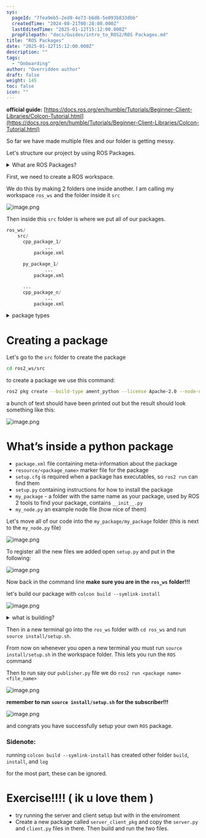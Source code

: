 ```yaml
---
sys:
  pageId: "7fea9eb5-2ed9-4e73-b6d6-5e093b833dbb"
  createdTime: "2024-08-21T00:28:00.000Z"
  lastEditedTime: "2025-01-12T15:12:00.000Z"
  propFilepath: "docs/Guides/intro_to_ROS2/ROS Packages.md"
title: "ROS Packages"
date: "2025-01-12T15:12:00.000Z"
description: ""
tags:
  - "Onboarding"
author: "Overridden author"
draft: false
weight: 145
toc: false
icon: ""
---
```


**official guide:** [https://docs.ros.org/en/humble/Tutorials/Beginner-Client-Libraries/Colcon-Tutorial.html](https://docs.ros.org/en/humble/Tutorials/Beginner-Client-Libraries/Colcon-Tutorial.html)

So far we have made multiple files and our folder is getting messy.

Let's structure our project by using ROS Packages.

<details>

<summary>What are ROS Packages?</summary>

ROS Packages are, as the name implies, packages of code that are highly sharable between ROS developers.

They consist of a folder, `package.xml` file, and source code

```python
      cpp_package_1/
		      ... imagine much code files here ..
          package.xml
```

</details>

First, we need to create a ROS workspace.

We do this by making 2 folders one inside another. I am calling my workspace `ros_ws` and the folder inside it `src`

![image.png](https://prod-files-secure.s3.us-west-2.amazonaws.com/d518164a-d88e-44d1-a4ee-3adb3bd8bce0/70706947-fd18-4537-a67b-e12946812d31/image.png?X-Amz-Algorithm=AWS4-HMAC-SHA256&X-Amz-Content-Sha256=UNSIGNED-PAYLOAD&X-Amz-Credential=ASIAZI2LB46645QDUHUC%2F20250625%2Fus-west-2%2Fs3%2Faws4_request&X-Amz-Date=20250625T042039Z&X-Amz-Expires=3600&X-Amz-Security-Token=IQoJb3JpZ2luX2VjEEQaCXVzLXdlc3QtMiJIMEYCIQCxKS1GnhUy9Bz0AftzuF4fRdvhrqAVgXjJmyz6hZm2iQIhAOutFIAGNkuRG5JI4GICl4jlUnq1%2BhEkwF%2FZWPGrQEWWKv8DCD0QABoMNjM3NDIzMTgzODA1Igxr7HIWpEe9LPSBDAQq3APCsqbWz%2F65Dw6kNst4LDHrZ3TwwK2REfO3NW%2FRCUo1g5hTJ3%2BIYuoTT2cbm98wef%2FMLTVTpgCzXUtiValKzJKvifUFXq8g3L6rcsgsttnO6T5TnYGSstFdd7ivWJP1xlm0r0%2BOgHKzrxzJg95BYSU3P7DY2sU8AXFc%2F89xX5gM2I69AWGJOFvG3XWgv0kHlyVt%2FGDOjXJccPPuFiREpNFdenR2ZAALojjF%2FzQIUWlxqnFpKOUxowZT4WMqe%2BXlTk%2FnCFGeXlN1KojydYw2xlNt9xgU31lCnWqDpeUmjsSv0ptc2gzOuQPXKkgJu3O%2BlA1WXWzMyfU5U9aqRfuvkWjvEEM%2B%2Bt32okxZLvZvOtYFiZTvFrjhw4xfZMrRk%2BA9X%2BNryG2NIWqisPakjZw47YqDsgPudKs9EX8hg2OaY5il%2BTf0d1%2F2POHamhAfahfs6aolLYn%2F0qViWzoFU6FXuSAcZPjwCr2EOLRPioegEeShacdoPjKbN%2BpPKxBeljcrMU0AhT7aTiSKhwKb75daGLZoCqH%2BrOgNpqccFfRdPTJk8tU6muIoZCog2%2Bvkw%2BurV4kr2BXXUfHflhKt%2Fp7RMqtlHe%2F2PkR2vPUzaIRtRpJTgnPlr3hH%2F493hxv%2FPzDq3O3CBjqkAUQ72xe03R8M6f7G9xqG851uEsu7SJMLVI%2BHYEy%2BxSY9YBB0Sad2hOXzUWe2%2BAF8q61UgbrtUWvneFbwE%2F968EhOfH4tNEn6ZxyWsM9l2UTxEUjdRGWPhQT%2B5XgTvU9XXP1uTwKf42yMzhXtDJ79dlD3wgzeDPomA2bhd1Rs6DxBNoDZLOodNsummvS4pkb87lyEk%2F4qvo6AL6g5BqgNoJ4aAWv%2F&X-Amz-Signature=6a9c93821d302fc08494ba940e187ec081a6b23bc8339ff9946ab8910c7149c1&X-Amz-SignedHeaders=host&x-amz-checksum-mode=ENABLED&x-id=GetObject)

Then inside this `src` folder is where we put all of our packages.

```python
ros_ws/
    src/
      cpp_package_1/
		      ...
          package.xml

      py_package_1/
		      ...
          package.xml

      ...
      cpp_package_n/
		      ...
          package.xml

```

<details>

<summary>package types</summary>

packages can be either `C++` or python.

the intern file structure is different for each but for this guide we will stick to creating python packages

</details>

# Creating a package

Let's go to the `src` folder to create the package

```bash
cd ros2_ws/src
```

to create a package we use this command:

```bash
ros2 pkg create --build-type ament_python --license Apache-2.0 --node-name my_node my_package
```

a bunch of text should have been printed out but the result should look something like this:

![image.png](https://prod-files-secure.s3.us-west-2.amazonaws.com/d518164a-d88e-44d1-a4ee-3adb3bd8bce0/e6cf1e3f-8512-4a3e-b131-079f800bf3e8/image.png?X-Amz-Algorithm=AWS4-HMAC-SHA256&X-Amz-Content-Sha256=UNSIGNED-PAYLOAD&X-Amz-Credential=ASIAZI2LB46645QDUHUC%2F20250625%2Fus-west-2%2Fs3%2Faws4_request&X-Amz-Date=20250625T042039Z&X-Amz-Expires=3600&X-Amz-Security-Token=IQoJb3JpZ2luX2VjEEQaCXVzLXdlc3QtMiJIMEYCIQCxKS1GnhUy9Bz0AftzuF4fRdvhrqAVgXjJmyz6hZm2iQIhAOutFIAGNkuRG5JI4GICl4jlUnq1%2BhEkwF%2FZWPGrQEWWKv8DCD0QABoMNjM3NDIzMTgzODA1Igxr7HIWpEe9LPSBDAQq3APCsqbWz%2F65Dw6kNst4LDHrZ3TwwK2REfO3NW%2FRCUo1g5hTJ3%2BIYuoTT2cbm98wef%2FMLTVTpgCzXUtiValKzJKvifUFXq8g3L6rcsgsttnO6T5TnYGSstFdd7ivWJP1xlm0r0%2BOgHKzrxzJg95BYSU3P7DY2sU8AXFc%2F89xX5gM2I69AWGJOFvG3XWgv0kHlyVt%2FGDOjXJccPPuFiREpNFdenR2ZAALojjF%2FzQIUWlxqnFpKOUxowZT4WMqe%2BXlTk%2FnCFGeXlN1KojydYw2xlNt9xgU31lCnWqDpeUmjsSv0ptc2gzOuQPXKkgJu3O%2BlA1WXWzMyfU5U9aqRfuvkWjvEEM%2B%2Bt32okxZLvZvOtYFiZTvFrjhw4xfZMrRk%2BA9X%2BNryG2NIWqisPakjZw47YqDsgPudKs9EX8hg2OaY5il%2BTf0d1%2F2POHamhAfahfs6aolLYn%2F0qViWzoFU6FXuSAcZPjwCr2EOLRPioegEeShacdoPjKbN%2BpPKxBeljcrMU0AhT7aTiSKhwKb75daGLZoCqH%2BrOgNpqccFfRdPTJk8tU6muIoZCog2%2Bvkw%2BurV4kr2BXXUfHflhKt%2Fp7RMqtlHe%2F2PkR2vPUzaIRtRpJTgnPlr3hH%2F493hxv%2FPzDq3O3CBjqkAUQ72xe03R8M6f7G9xqG851uEsu7SJMLVI%2BHYEy%2BxSY9YBB0Sad2hOXzUWe2%2BAF8q61UgbrtUWvneFbwE%2F968EhOfH4tNEn6ZxyWsM9l2UTxEUjdRGWPhQT%2B5XgTvU9XXP1uTwKf42yMzhXtDJ79dlD3wgzeDPomA2bhd1Rs6DxBNoDZLOodNsummvS4pkb87lyEk%2F4qvo6AL6g5BqgNoJ4aAWv%2F&X-Amz-Signature=81c290b73e80734aae9a9e43a2aacc0bc4c0b72855a3571c535e5e6c7c8211e5&X-Amz-SignedHeaders=host&x-amz-checksum-mode=ENABLED&x-id=GetObject)

# What’s inside a python package

- `package.xml` file containing meta-information about the package
- `resource/<package_name>` marker file for the package
- `setup.cfg` is required when a package has executables, so `ros2 run` can find them
- `setup.py` containing instructions for how to install the package
- `my_package` - a folder with the same name as your package, used by ROS 2 tools to find your package, contains `__init__.py`
- `my_node.py` an example node file (how nice of them)

Let's move all of our code into the `my_package/my_package` folder (this is next to the `my_node.py` file)

![image.png](https://prod-files-secure.s3.us-west-2.amazonaws.com/d518164a-d88e-44d1-a4ee-3adb3bd8bce0/9ce58f11-0da9-4d3e-b86d-506a9685d378/image.png?X-Amz-Algorithm=AWS4-HMAC-SHA256&X-Amz-Content-Sha256=UNSIGNED-PAYLOAD&X-Amz-Credential=ASIAZI2LB46645QDUHUC%2F20250625%2Fus-west-2%2Fs3%2Faws4_request&X-Amz-Date=20250625T042039Z&X-Amz-Expires=3600&X-Amz-Security-Token=IQoJb3JpZ2luX2VjEEQaCXVzLXdlc3QtMiJIMEYCIQCxKS1GnhUy9Bz0AftzuF4fRdvhrqAVgXjJmyz6hZm2iQIhAOutFIAGNkuRG5JI4GICl4jlUnq1%2BhEkwF%2FZWPGrQEWWKv8DCD0QABoMNjM3NDIzMTgzODA1Igxr7HIWpEe9LPSBDAQq3APCsqbWz%2F65Dw6kNst4LDHrZ3TwwK2REfO3NW%2FRCUo1g5hTJ3%2BIYuoTT2cbm98wef%2FMLTVTpgCzXUtiValKzJKvifUFXq8g3L6rcsgsttnO6T5TnYGSstFdd7ivWJP1xlm0r0%2BOgHKzrxzJg95BYSU3P7DY2sU8AXFc%2F89xX5gM2I69AWGJOFvG3XWgv0kHlyVt%2FGDOjXJccPPuFiREpNFdenR2ZAALojjF%2FzQIUWlxqnFpKOUxowZT4WMqe%2BXlTk%2FnCFGeXlN1KojydYw2xlNt9xgU31lCnWqDpeUmjsSv0ptc2gzOuQPXKkgJu3O%2BlA1WXWzMyfU5U9aqRfuvkWjvEEM%2B%2Bt32okxZLvZvOtYFiZTvFrjhw4xfZMrRk%2BA9X%2BNryG2NIWqisPakjZw47YqDsgPudKs9EX8hg2OaY5il%2BTf0d1%2F2POHamhAfahfs6aolLYn%2F0qViWzoFU6FXuSAcZPjwCr2EOLRPioegEeShacdoPjKbN%2BpPKxBeljcrMU0AhT7aTiSKhwKb75daGLZoCqH%2BrOgNpqccFfRdPTJk8tU6muIoZCog2%2Bvkw%2BurV4kr2BXXUfHflhKt%2Fp7RMqtlHe%2F2PkR2vPUzaIRtRpJTgnPlr3hH%2F493hxv%2FPzDq3O3CBjqkAUQ72xe03R8M6f7G9xqG851uEsu7SJMLVI%2BHYEy%2BxSY9YBB0Sad2hOXzUWe2%2BAF8q61UgbrtUWvneFbwE%2F968EhOfH4tNEn6ZxyWsM9l2UTxEUjdRGWPhQT%2B5XgTvU9XXP1uTwKf42yMzhXtDJ79dlD3wgzeDPomA2bhd1Rs6DxBNoDZLOodNsummvS4pkb87lyEk%2F4qvo6AL6g5BqgNoJ4aAWv%2F&X-Amz-Signature=0ab6fc909ee1d1514d2e2bb458d98965c1e5f73765a4825006c96ea44dc8539a&X-Amz-SignedHeaders=host&x-amz-checksum-mode=ENABLED&x-id=GetObject)

To register all the new files we added open `setup.py` and put in the following:

![image.png](https://prod-files-secure.s3.us-west-2.amazonaws.com/d518164a-d88e-44d1-a4ee-3adb3bd8bce0/1cd7c262-4cae-4496-9d75-c178537d24a2/image.png?X-Amz-Algorithm=AWS4-HMAC-SHA256&X-Amz-Content-Sha256=UNSIGNED-PAYLOAD&X-Amz-Credential=ASIAZI2LB46645QDUHUC%2F20250625%2Fus-west-2%2Fs3%2Faws4_request&X-Amz-Date=20250625T042039Z&X-Amz-Expires=3600&X-Amz-Security-Token=IQoJb3JpZ2luX2VjEEQaCXVzLXdlc3QtMiJIMEYCIQCxKS1GnhUy9Bz0AftzuF4fRdvhrqAVgXjJmyz6hZm2iQIhAOutFIAGNkuRG5JI4GICl4jlUnq1%2BhEkwF%2FZWPGrQEWWKv8DCD0QABoMNjM3NDIzMTgzODA1Igxr7HIWpEe9LPSBDAQq3APCsqbWz%2F65Dw6kNst4LDHrZ3TwwK2REfO3NW%2FRCUo1g5hTJ3%2BIYuoTT2cbm98wef%2FMLTVTpgCzXUtiValKzJKvifUFXq8g3L6rcsgsttnO6T5TnYGSstFdd7ivWJP1xlm0r0%2BOgHKzrxzJg95BYSU3P7DY2sU8AXFc%2F89xX5gM2I69AWGJOFvG3XWgv0kHlyVt%2FGDOjXJccPPuFiREpNFdenR2ZAALojjF%2FzQIUWlxqnFpKOUxowZT4WMqe%2BXlTk%2FnCFGeXlN1KojydYw2xlNt9xgU31lCnWqDpeUmjsSv0ptc2gzOuQPXKkgJu3O%2BlA1WXWzMyfU5U9aqRfuvkWjvEEM%2B%2Bt32okxZLvZvOtYFiZTvFrjhw4xfZMrRk%2BA9X%2BNryG2NIWqisPakjZw47YqDsgPudKs9EX8hg2OaY5il%2BTf0d1%2F2POHamhAfahfs6aolLYn%2F0qViWzoFU6FXuSAcZPjwCr2EOLRPioegEeShacdoPjKbN%2BpPKxBeljcrMU0AhT7aTiSKhwKb75daGLZoCqH%2BrOgNpqccFfRdPTJk8tU6muIoZCog2%2Bvkw%2BurV4kr2BXXUfHflhKt%2Fp7RMqtlHe%2F2PkR2vPUzaIRtRpJTgnPlr3hH%2F493hxv%2FPzDq3O3CBjqkAUQ72xe03R8M6f7G9xqG851uEsu7SJMLVI%2BHYEy%2BxSY9YBB0Sad2hOXzUWe2%2BAF8q61UgbrtUWvneFbwE%2F968EhOfH4tNEn6ZxyWsM9l2UTxEUjdRGWPhQT%2B5XgTvU9XXP1uTwKf42yMzhXtDJ79dlD3wgzeDPomA2bhd1Rs6DxBNoDZLOodNsummvS4pkb87lyEk%2F4qvo6AL6g5BqgNoJ4aAWv%2F&X-Amz-Signature=0f6ae186111424fc0279859acc95792da1548d950b0662981518aee06fbcc778&X-Amz-SignedHeaders=host&x-amz-checksum-mode=ENABLED&x-id=GetObject)

Now back in the command line **make sure you are in the** **`ros_ws`** **folder!!!**

let's build our package with `colcon build --symlink-install`

![image.png](https://prod-files-secure.s3.us-west-2.amazonaws.com/d518164a-d88e-44d1-a4ee-3adb3bd8bce0/2f2a0d27-b173-48fd-b189-5f5c0ce65619/image.png?X-Amz-Algorithm=AWS4-HMAC-SHA256&X-Amz-Content-Sha256=UNSIGNED-PAYLOAD&X-Amz-Credential=ASIAZI2LB46645QDUHUC%2F20250625%2Fus-west-2%2Fs3%2Faws4_request&X-Amz-Date=20250625T042039Z&X-Amz-Expires=3600&X-Amz-Security-Token=IQoJb3JpZ2luX2VjEEQaCXVzLXdlc3QtMiJIMEYCIQCxKS1GnhUy9Bz0AftzuF4fRdvhrqAVgXjJmyz6hZm2iQIhAOutFIAGNkuRG5JI4GICl4jlUnq1%2BhEkwF%2FZWPGrQEWWKv8DCD0QABoMNjM3NDIzMTgzODA1Igxr7HIWpEe9LPSBDAQq3APCsqbWz%2F65Dw6kNst4LDHrZ3TwwK2REfO3NW%2FRCUo1g5hTJ3%2BIYuoTT2cbm98wef%2FMLTVTpgCzXUtiValKzJKvifUFXq8g3L6rcsgsttnO6T5TnYGSstFdd7ivWJP1xlm0r0%2BOgHKzrxzJg95BYSU3P7DY2sU8AXFc%2F89xX5gM2I69AWGJOFvG3XWgv0kHlyVt%2FGDOjXJccPPuFiREpNFdenR2ZAALojjF%2FzQIUWlxqnFpKOUxowZT4WMqe%2BXlTk%2FnCFGeXlN1KojydYw2xlNt9xgU31lCnWqDpeUmjsSv0ptc2gzOuQPXKkgJu3O%2BlA1WXWzMyfU5U9aqRfuvkWjvEEM%2B%2Bt32okxZLvZvOtYFiZTvFrjhw4xfZMrRk%2BA9X%2BNryG2NIWqisPakjZw47YqDsgPudKs9EX8hg2OaY5il%2BTf0d1%2F2POHamhAfahfs6aolLYn%2F0qViWzoFU6FXuSAcZPjwCr2EOLRPioegEeShacdoPjKbN%2BpPKxBeljcrMU0AhT7aTiSKhwKb75daGLZoCqH%2BrOgNpqccFfRdPTJk8tU6muIoZCog2%2Bvkw%2BurV4kr2BXXUfHflhKt%2Fp7RMqtlHe%2F2PkR2vPUzaIRtRpJTgnPlr3hH%2F493hxv%2FPzDq3O3CBjqkAUQ72xe03R8M6f7G9xqG851uEsu7SJMLVI%2BHYEy%2BxSY9YBB0Sad2hOXzUWe2%2BAF8q61UgbrtUWvneFbwE%2F968EhOfH4tNEn6ZxyWsM9l2UTxEUjdRGWPhQT%2B5XgTvU9XXP1uTwKf42yMzhXtDJ79dlD3wgzeDPomA2bhd1Rs6DxBNoDZLOodNsummvS4pkb87lyEk%2F4qvo6AL6g5BqgNoJ4aAWv%2F&X-Amz-Signature=f51374e0f1754d09ec98dcb911126728126f6a9a14ff9e4a9e994ed6ec628c3b&X-Amz-SignedHeaders=host&x-amz-checksum-mode=ENABLED&x-id=GetObject)

<details>

<summary>what is building?</summary>

if you are a CS major at Rose-Hulman you will learn the answer to this in CSSE132

but TLDR; is it combines all the code files into one program that can be run easily 

</details>

Then in a new terminal go into the `ros_ws` folder with `cd ros_ws` and run `source install/setup.sh`. 

From now on whenever you open a new terminal you must run `source install/setup.sh` in the workspace folder. This lets you run the `ROS` command

Then to run say our `publisher.py` file we do `ros2 run <package name> <file_name>`

![image.png](https://prod-files-secure.s3.us-west-2.amazonaws.com/d518164a-d88e-44d1-a4ee-3adb3bd8bce0/4f4b1219-3a44-4632-aa0a-ce3471699f59/image.png?X-Amz-Algorithm=AWS4-HMAC-SHA256&X-Amz-Content-Sha256=UNSIGNED-PAYLOAD&X-Amz-Credential=ASIAZI2LB46645QDUHUC%2F20250625%2Fus-west-2%2Fs3%2Faws4_request&X-Amz-Date=20250625T042039Z&X-Amz-Expires=3600&X-Amz-Security-Token=IQoJb3JpZ2luX2VjEEQaCXVzLXdlc3QtMiJIMEYCIQCxKS1GnhUy9Bz0AftzuF4fRdvhrqAVgXjJmyz6hZm2iQIhAOutFIAGNkuRG5JI4GICl4jlUnq1%2BhEkwF%2FZWPGrQEWWKv8DCD0QABoMNjM3NDIzMTgzODA1Igxr7HIWpEe9LPSBDAQq3APCsqbWz%2F65Dw6kNst4LDHrZ3TwwK2REfO3NW%2FRCUo1g5hTJ3%2BIYuoTT2cbm98wef%2FMLTVTpgCzXUtiValKzJKvifUFXq8g3L6rcsgsttnO6T5TnYGSstFdd7ivWJP1xlm0r0%2BOgHKzrxzJg95BYSU3P7DY2sU8AXFc%2F89xX5gM2I69AWGJOFvG3XWgv0kHlyVt%2FGDOjXJccPPuFiREpNFdenR2ZAALojjF%2FzQIUWlxqnFpKOUxowZT4WMqe%2BXlTk%2FnCFGeXlN1KojydYw2xlNt9xgU31lCnWqDpeUmjsSv0ptc2gzOuQPXKkgJu3O%2BlA1WXWzMyfU5U9aqRfuvkWjvEEM%2B%2Bt32okxZLvZvOtYFiZTvFrjhw4xfZMrRk%2BA9X%2BNryG2NIWqisPakjZw47YqDsgPudKs9EX8hg2OaY5il%2BTf0d1%2F2POHamhAfahfs6aolLYn%2F0qViWzoFU6FXuSAcZPjwCr2EOLRPioegEeShacdoPjKbN%2BpPKxBeljcrMU0AhT7aTiSKhwKb75daGLZoCqH%2BrOgNpqccFfRdPTJk8tU6muIoZCog2%2Bvkw%2BurV4kr2BXXUfHflhKt%2Fp7RMqtlHe%2F2PkR2vPUzaIRtRpJTgnPlr3hH%2F493hxv%2FPzDq3O3CBjqkAUQ72xe03R8M6f7G9xqG851uEsu7SJMLVI%2BHYEy%2BxSY9YBB0Sad2hOXzUWe2%2BAF8q61UgbrtUWvneFbwE%2F968EhOfH4tNEn6ZxyWsM9l2UTxEUjdRGWPhQT%2B5XgTvU9XXP1uTwKf42yMzhXtDJ79dlD3wgzeDPomA2bhd1Rs6DxBNoDZLOodNsummvS4pkb87lyEk%2F4qvo6AL6g5BqgNoJ4aAWv%2F&X-Amz-Signature=c653e313427de4162278d3743e4d86c8ff860c203f98086d216499ea3517cc49&X-Amz-SignedHeaders=host&x-amz-checksum-mode=ENABLED&x-id=GetObject)

**remember to run** **`source install/setup.sh`** **for the subscriber!!!**

![image.png](https://prod-files-secure.s3.us-west-2.amazonaws.com/d518164a-d88e-44d1-a4ee-3adb3bd8bce0/02121119-dad4-49ec-8356-c956108b4243/image.png?X-Amz-Algorithm=AWS4-HMAC-SHA256&X-Amz-Content-Sha256=UNSIGNED-PAYLOAD&X-Amz-Credential=ASIAZI2LB46645QDUHUC%2F20250625%2Fus-west-2%2Fs3%2Faws4_request&X-Amz-Date=20250625T042039Z&X-Amz-Expires=3600&X-Amz-Security-Token=IQoJb3JpZ2luX2VjEEQaCXVzLXdlc3QtMiJIMEYCIQCxKS1GnhUy9Bz0AftzuF4fRdvhrqAVgXjJmyz6hZm2iQIhAOutFIAGNkuRG5JI4GICl4jlUnq1%2BhEkwF%2FZWPGrQEWWKv8DCD0QABoMNjM3NDIzMTgzODA1Igxr7HIWpEe9LPSBDAQq3APCsqbWz%2F65Dw6kNst4LDHrZ3TwwK2REfO3NW%2FRCUo1g5hTJ3%2BIYuoTT2cbm98wef%2FMLTVTpgCzXUtiValKzJKvifUFXq8g3L6rcsgsttnO6T5TnYGSstFdd7ivWJP1xlm0r0%2BOgHKzrxzJg95BYSU3P7DY2sU8AXFc%2F89xX5gM2I69AWGJOFvG3XWgv0kHlyVt%2FGDOjXJccPPuFiREpNFdenR2ZAALojjF%2FzQIUWlxqnFpKOUxowZT4WMqe%2BXlTk%2FnCFGeXlN1KojydYw2xlNt9xgU31lCnWqDpeUmjsSv0ptc2gzOuQPXKkgJu3O%2BlA1WXWzMyfU5U9aqRfuvkWjvEEM%2B%2Bt32okxZLvZvOtYFiZTvFrjhw4xfZMrRk%2BA9X%2BNryG2NIWqisPakjZw47YqDsgPudKs9EX8hg2OaY5il%2BTf0d1%2F2POHamhAfahfs6aolLYn%2F0qViWzoFU6FXuSAcZPjwCr2EOLRPioegEeShacdoPjKbN%2BpPKxBeljcrMU0AhT7aTiSKhwKb75daGLZoCqH%2BrOgNpqccFfRdPTJk8tU6muIoZCog2%2Bvkw%2BurV4kr2BXXUfHflhKt%2Fp7RMqtlHe%2F2PkR2vPUzaIRtRpJTgnPlr3hH%2F493hxv%2FPzDq3O3CBjqkAUQ72xe03R8M6f7G9xqG851uEsu7SJMLVI%2BHYEy%2BxSY9YBB0Sad2hOXzUWe2%2BAF8q61UgbrtUWvneFbwE%2F968EhOfH4tNEn6ZxyWsM9l2UTxEUjdRGWPhQT%2B5XgTvU9XXP1uTwKf42yMzhXtDJ79dlD3wgzeDPomA2bhd1Rs6DxBNoDZLOodNsummvS4pkb87lyEk%2F4qvo6AL6g5BqgNoJ4aAWv%2F&X-Amz-Signature=eb69d800cc3be1517059b48e943ffa94f1829b9876b85934eb6c698476f5e4b4&X-Amz-SignedHeaders=host&x-amz-checksum-mode=ENABLED&x-id=GetObject)

and congrats you have successfully setup your own `ROS` package.

### Sidenote:

running `colcon build --symlink-install` has created other folder `build`, `install`, and `log`

for the most part, these can be ignored.

# Exercise!!!! ( ik u love them )

- try running the server and client setup but with in the enviroment
- Create a new package called `server_client_pkg` and copy the `server.py` and `client.py` files in there. Then build and run the two files.
